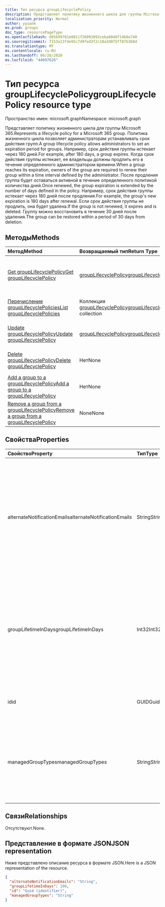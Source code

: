 ```yaml
---
title: Тип ресурса groupLifecyclePolicy
description: Представляет политику жизненного цикла для группы Microsoft 365.
localization_priority: Normal
author: yyuank
ms.prod: groups
doc_type: resourcePageType
ms.openlocfilehash: d95699781e0011f26093092ceba8048f14b8e740
ms.sourcegitcommit: 7153a13f4e95c7d9fed3f2c10a3d075ff87b368d
ms.translationtype: MT
ms.contentlocale: ru-RU
ms.lasthandoff: 06/26/2020
ms.locfileid: "44897626"
---
```

# <a name="grouplifecyclepolicy-resource-type"></a><span data-ttu-id="10726-103">Тип ресурса groupLifecyclePolicy</span><span class="sxs-lookup"><span data-stu-id="10726-103">groupLifecyclePolicy resource type</span></span>

<span data-ttu-id="10726-104">Пространство имен: microsoft.graph</span><span class="sxs-lookup"><span data-stu-id="10726-104">Namespace: microsoft.graph</span></span>

<span data-ttu-id="10726-105">Представляет политику жизненного цикла для группы Microsoft 365.</span><span class="sxs-lookup"><span data-stu-id="10726-105">Represents a lifecycle policy for a Microsoft 365 group.</span></span> <span data-ttu-id="10726-106">Политика жизненного цикла позволяет администраторам устанавливать срок действия групп.</span><span class="sxs-lookup"><span data-stu-id="10726-106">A group lifecycle policy allows administrators to set an expiration period for groups.</span></span> <span data-ttu-id="10726-107">Например, срок действия группы истекает через 180 дней.</span><span class="sxs-lookup"><span data-stu-id="10726-107">For example, after 180 days, a group expires.</span></span> <span data-ttu-id="10726-108">Когда срок действия группы истекает, ее владельцы должны продлить его в течение определенного администратором времени.</span><span class="sxs-lookup"><span data-stu-id="10726-108">When a group reaches its expiration, owners of the group are required to renew their group within a time interval defined by the administrator.</span></span> <span data-ttu-id="10726-109">После продления группа будет оставаться активной в течение определенного политикой количества дней.</span><span class="sxs-lookup"><span data-stu-id="10726-109">Once renewed, the group expiration is extended by the number of days defined in the policy.</span></span> <span data-ttu-id="10726-110">Например, срок действия группы истекает через 180 дней после продления.</span><span class="sxs-lookup"><span data-stu-id="10726-110">For example, the group's new expiration is 180 days after renewal.</span></span> <span data-ttu-id="10726-111">Если срок действия группы не продлить, она будет удалена.</span><span class="sxs-lookup"><span data-stu-id="10726-111">If the group is not renewed, it expires and is deleted.</span></span> <span data-ttu-id="10726-112">Группу можно восстановить в течение 30 дней после удаления.</span><span class="sxs-lookup"><span data-stu-id="10726-112">The group can be restored within a period of 30 days from deletion.</span></span>

## <a name="methods"></a><span data-ttu-id="10726-113">Методы</span><span class="sxs-lookup"><span data-stu-id="10726-113">Methods</span></span>

| <span data-ttu-id="10726-114">Метод</span><span class="sxs-lookup"><span data-stu-id="10726-114">Method</span></span> | <span data-ttu-id="10726-115">Возвращаемый тип</span><span class="sxs-lookup"><span data-stu-id="10726-115">Return Type</span></span> | <span data-ttu-id="10726-116">Описание</span><span class="sxs-lookup"><span data-stu-id="10726-116">Description</span></span> |
|:---------------|:--------|:----------|
|[<span data-ttu-id="10726-117">Get groupLifecyclePolicy</span><span class="sxs-lookup"><span data-stu-id="10726-117">Get groupLifecyclePolicy</span></span>](../api/grouplifecyclepolicy-get.md) | [<span data-ttu-id="10726-118">groupLifecyclePolicy</span><span class="sxs-lookup"><span data-stu-id="10726-118">groupLifecyclePolicy</span></span>](grouplifecyclepolicy.md) |<span data-ttu-id="10726-119">Чтение свойств и связей объекта groupLifecyclePolicy.</span><span class="sxs-lookup"><span data-stu-id="10726-119">Read properties and relationships of a groupLifecyclePolicy object.</span></span>|
|[<span data-ttu-id="10726-120">Перечисление groupLifecyclePolicies</span><span class="sxs-lookup"><span data-stu-id="10726-120">List groupLifecyclePolicies</span></span>](../api/grouplifecyclepolicy-list.md) | <span data-ttu-id="10726-121">Коллекция [groupLifecyclePolicy](grouplifecyclepolicy.md)</span><span class="sxs-lookup"><span data-stu-id="10726-121">[groupLifecyclePolicy](grouplifecyclepolicy.md) collection</span></span> | <span data-ttu-id="10726-122">Перечисление всех объектов groupLifecyclePolicy.</span><span class="sxs-lookup"><span data-stu-id="10726-122">List all the groupLifecyclePolicies.</span></span> |
|[<span data-ttu-id="10726-123">Update groupLifecyclePolicy</span><span class="sxs-lookup"><span data-stu-id="10726-123">Update groupLifecyclePolicy</span></span>](../api/grouplifecyclepolicy-update.md) | [<span data-ttu-id="10726-124">groupLifecyclePolicy</span><span class="sxs-lookup"><span data-stu-id="10726-124">groupLifecyclePolicy</span></span>](grouplifecyclepolicy.md) | <span data-ttu-id="10726-125">Обновление объекта groupLifecyclePolicy.</span><span class="sxs-lookup"><span data-stu-id="10726-125">Update a groupLifecyclePolicy object.</span></span> |
|[<span data-ttu-id="10726-126">Delete groupLifecyclePolicy</span><span class="sxs-lookup"><span data-stu-id="10726-126">Delete groupLifecyclePolicy</span></span>](../api/grouplifecyclepolicy-delete.md) | <span data-ttu-id="10726-127">Нет</span><span class="sxs-lookup"><span data-stu-id="10726-127">None</span></span> | <span data-ttu-id="10726-128">Удаление объекта groupLifecyclePolicy.</span><span class="sxs-lookup"><span data-stu-id="10726-128">Delete a groupLifecyclePolicy object.</span></span> |
|[<span data-ttu-id="10726-129">Add a group to a groupLifecyclePolicy</span><span class="sxs-lookup"><span data-stu-id="10726-129">Add a group to a groupLifecyclePolicy</span></span>](../api/grouplifecyclepolicy-addgroup.md)|<span data-ttu-id="10726-130">Нет</span><span class="sxs-lookup"><span data-stu-id="10726-130">None</span></span>| <span data-ttu-id="10726-131">Добавление группы в политику жизненного цикла.</span><span class="sxs-lookup"><span data-stu-id="10726-131">Add a group to a lifecycle policy</span></span> |
|[<span data-ttu-id="10726-132">Remove a group from a groupLifecyclePolicy</span><span class="sxs-lookup"><span data-stu-id="10726-132">Remove a group from a groupLifecyclePolicy</span></span>](../api/grouplifecyclepolicy-removegroup.md)|<span data-ttu-id="10726-133">None</span><span class="sxs-lookup"><span data-stu-id="10726-133">None</span></span>| <span data-ttu-id="10726-134">Удаление группы из политики жизненного цикла.</span><span class="sxs-lookup"><span data-stu-id="10726-134">Remove a group to a lifecycle policy.</span></span> |

## <a name="properties"></a><span data-ttu-id="10726-135">Свойства</span><span class="sxs-lookup"><span data-stu-id="10726-135">Properties</span></span>

| <span data-ttu-id="10726-136">Свойство</span><span class="sxs-lookup"><span data-stu-id="10726-136">Property</span></span> | <span data-ttu-id="10726-137">Тип</span><span class="sxs-lookup"><span data-stu-id="10726-137">Type</span></span> | <span data-ttu-id="10726-138">Описание</span><span class="sxs-lookup"><span data-stu-id="10726-138">Description</span></span> |
|:---------------|:--------|:----------|
|<span data-ttu-id="10726-139">alternateNotificationEmails</span><span class="sxs-lookup"><span data-stu-id="10726-139">alternateNotificationEmails</span></span>|<span data-ttu-id="10726-140">String</span><span class="sxs-lookup"><span data-stu-id="10726-140">String</span></span>| <span data-ttu-id="10726-141">Список адресов электронной почты для отправки уведомлений о группах без владельцев.</span><span class="sxs-lookup"><span data-stu-id="10726-141">List of email address to send notifications for groups without owners.</span></span> <span data-ttu-id="10726-142">Можно указать несколько адресов электронной почты, разделив их точкой с запятой.</span><span class="sxs-lookup"><span data-stu-id="10726-142">Multiple email address can be defined by separating email address with a semicolon.</span></span> |
|<span data-ttu-id="10726-143">groupLifetimeInDays</span><span class="sxs-lookup"><span data-stu-id="10726-143">groupLifetimeInDays</span></span>|<span data-ttu-id="10726-144">Int32</span><span class="sxs-lookup"><span data-stu-id="10726-144">Int32</span></span>| <span data-ttu-id="10726-145">Количество дней до истечения срока действия группы.</span><span class="sxs-lookup"><span data-stu-id="10726-145">Number of days before a group expires and needs to be renewed.</span></span> <span data-ttu-id="10726-146">После продления группа будет оставаться активной в течение указанного количества дней.</span><span class="sxs-lookup"><span data-stu-id="10726-146">Once renewed, the group expiration is extended by the number of days defined.</span></span> |
|<span data-ttu-id="10726-147">id</span><span class="sxs-lookup"><span data-stu-id="10726-147">id</span></span>|<span data-ttu-id="10726-148">GUID</span><span class="sxs-lookup"><span data-stu-id="10726-148">Guid</span></span>| <span data-ttu-id="10726-149">Уникальный идентификатор политики.</span><span class="sxs-lookup"><span data-stu-id="10726-149">A unique identifier for a policy.</span></span> <span data-ttu-id="10726-150">Только для чтения.</span><span class="sxs-lookup"><span data-stu-id="10726-150">Read-only.</span></span>|
|<span data-ttu-id="10726-151">managedGroupTypes</span><span class="sxs-lookup"><span data-stu-id="10726-151">managedGroupTypes</span></span>|<span data-ttu-id="10726-152">String</span><span class="sxs-lookup"><span data-stu-id="10726-152">String</span></span>| <span data-ttu-id="10726-153">Тип группы, к которому применяется политика истечения срока действия.</span><span class="sxs-lookup"><span data-stu-id="10726-153">The group type for which the expiration policy applies.</span></span> <span data-ttu-id="10726-154">Возможные значения — **All**, **Selected** и **None**.</span><span class="sxs-lookup"><span data-stu-id="10726-154">Possible values are **All**, **Selected** or **None**.</span></span> |

## <a name="relationships"></a><span data-ttu-id="10726-155">Связи</span><span class="sxs-lookup"><span data-stu-id="10726-155">Relationships</span></span>

<span data-ttu-id="10726-156">Отсутствуют.</span><span class="sxs-lookup"><span data-stu-id="10726-156">None.</span></span>

## <a name="json-representation"></a><span data-ttu-id="10726-157">Представление в формате JSON</span><span class="sxs-lookup"><span data-stu-id="10726-157">JSON representation</span></span>

<span data-ttu-id="10726-158">Ниже представлено описание ресурса в формате JSON.</span><span class="sxs-lookup"><span data-stu-id="10726-158">Here is a JSON representation of the resource.</span></span>

<!--{
  "blockType": "resource",
  "optionalProperties": [],
  "keyProperty": "id",
  "baseType": "microsoft.graph.entity",
  "@odata.type": "microsoft.graph.groupLifecyclePolicy"
}-->

```json
{
  "alternateNotificationEmails": "String",
  "groupLifetimeInDays": 180,
  "id": "Guid (identifier)",
  "managedGroupTypes": "String"
}

```

<!-- uuid: 8fcb5dbc-d5aa-4681-8e31-b001d5168d79
2015-10-25 14:57:30 UTC -->
<!-- {
  "type": "#page.annotation",
  "description": "groupLifecyclePolicy resource",
  "keywords": "",
  "section": "documentation",
  "tocPath": ""
}-->
